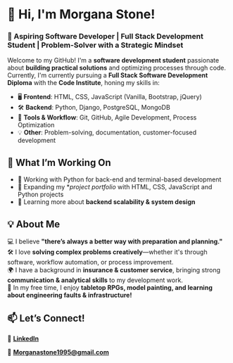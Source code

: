 # 👋 Hi, I'm Morgana Stone!  
### 🚀 Aspiring Software Developer | Full Stack Development Student | Problem-Solver with a Strategic Mindset  

Welcome to my GitHub! I'm a **software development student** passionate about **building practical solutions** and optimizing processes through code. Currently, I'm currently pursuing a **Full Stack Software Development Diploma** with the **Code Institute**, honing my skills in:  

- 🖥 **Frontend**: HTML, CSS, JavaScript (Vanilla, Bootstrap, jQuery)  
- 🛠 **Backend**: Python, Django, PostgreSQL, MongoDB  
- 🔧 **Tools & Workflow**: Git, GitHub, Agile Development, Process Optimization  
- 💡 **Other**: Problem-solving, documentation, customer-focused development  

## 📌 What I’m Working On
- 🐍 Working with Python for back-end and terminal-based development
- 🔨 Expanding my **project portfolio* with HTML, CSS, JavaScript and Python projects
- 🌱 Learning more about **backend scalability & system design**  

## 💡 About Me  
💻 I believe **"there’s always a better way with preparation and planning."**  
🛠️ I love **solving complex problems creatively**—whether it's through software, workflow automation, or process improvement.  
🌍 I have a background in **insurance & customer service**, bringing strong **communication & analytical skills** to my development work.  
🎲 In my free time, I enjoy **tabletop RPGs, model painting, and learning about engineering faults & infrastructure!**  

## 📫 Let’s Connect!  
🔗 **[LinkedIn](https://www.linkedin.com/in/morgana-stone-107878250/)**

📧 **Morganastone1995@gmail.com**  
